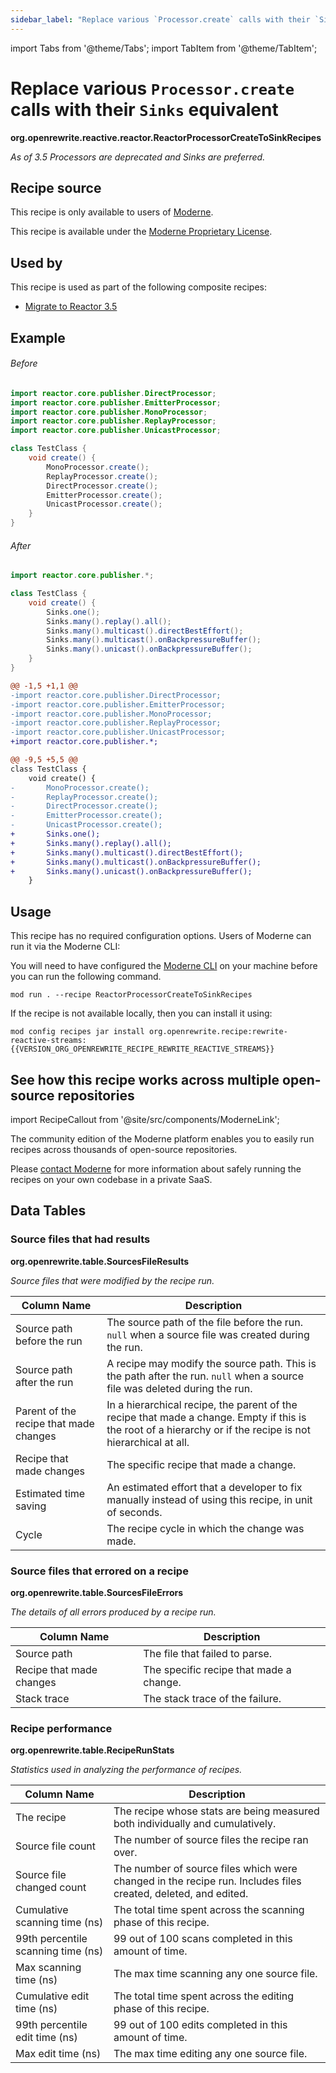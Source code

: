 ```yaml
---
sidebar_label: "Replace various `Processor.create` calls with their `Sinks` equivalent"
---
```


import Tabs from '@theme/Tabs';
import TabItem from '@theme/TabItem';

# Replace various `Processor.create` calls with their `Sinks` equivalent

**org.openrewrite.reactive.reactor.ReactorProcessorCreateToSinkRecipes**

_As of 3.5 Processors are deprecated and Sinks are preferred._

## Recipe source

This recipe is only available to users of [Moderne](https://docs.moderne.io/).


This recipe is available under the [Moderne Proprietary License](https://docs.moderne.io/licensing/overview).


## Used by

This recipe is used as part of the following composite recipes:

* [Migrate to Reactor 3.5](/recipes/reactive/reactor/upgradereactor_3_5.md)

## Example


<Tabs groupId="beforeAfter">
<TabItem value="java" label="java">


###### Before
```java
import reactor.core.publisher.DirectProcessor;
import reactor.core.publisher.EmitterProcessor;
import reactor.core.publisher.MonoProcessor;
import reactor.core.publisher.ReplayProcessor;
import reactor.core.publisher.UnicastProcessor;

class TestClass {
    void create() {
        MonoProcessor.create();
        ReplayProcessor.create();
        DirectProcessor.create();
        EmitterProcessor.create();
        UnicastProcessor.create();
    }
}
```

###### After
```java
import reactor.core.publisher.*;

class TestClass {
    void create() {
        Sinks.one();
        Sinks.many().replay().all();
        Sinks.many().multicast().directBestEffort();
        Sinks.many().multicast().onBackpressureBuffer();
        Sinks.many().unicast().onBackpressureBuffer();
    }
}
```

</TabItem>
<TabItem value="diff" label="Diff" >

```diff
@@ -1,5 +1,1 @@
-import reactor.core.publisher.DirectProcessor;
-import reactor.core.publisher.EmitterProcessor;
-import reactor.core.publisher.MonoProcessor;
-import reactor.core.publisher.ReplayProcessor;
-import reactor.core.publisher.UnicastProcessor;
+import reactor.core.publisher.*;

@@ -9,5 +5,5 @@
class TestClass {
    void create() {
-       MonoProcessor.create();
-       ReplayProcessor.create();
-       DirectProcessor.create();
-       EmitterProcessor.create();
-       UnicastProcessor.create();
+       Sinks.one();
+       Sinks.many().replay().all();
+       Sinks.many().multicast().directBestEffort();
+       Sinks.many().multicast().onBackpressureBuffer();
+       Sinks.many().unicast().onBackpressureBuffer();
    }
```
</TabItem>
</Tabs>


## Usage

This recipe has no required configuration options. Users of Moderne can run it via the Moderne CLI:
<Tabs groupId="projectType">


<TabItem value="moderne-cli" label="Moderne CLI">

You will need to have configured the [Moderne CLI](https://docs.moderne.io/user-documentation/moderne-cli/getting-started/cli-intro) on your machine before you can run the following command.

```shell title="shell"
mod run . --recipe ReactorProcessorCreateToSinkRecipes
```

If the recipe is not available locally, then you can install it using:
```shell
mod config recipes jar install org.openrewrite.recipe:rewrite-reactive-streams:{{VERSION_ORG_OPENREWRITE_RECIPE_REWRITE_REACTIVE_STREAMS}}
```
</TabItem>
</Tabs>

## See how this recipe works across multiple open-source repositories

import RecipeCallout from '@site/src/components/ModerneLink';

<RecipeCallout link="https://app.moderne.io/recipes/org.openrewrite.reactive.reactor.ReactorProcessorCreateToSinkRecipes" />

The community edition of the Moderne platform enables you to easily run recipes across thousands of open-source repositories.

Please [contact Moderne](https://moderne.io/product) for more information about safely running the recipes on your own codebase in a private SaaS.
## Data Tables

<Tabs groupId="data-tables">
<TabItem value="org.openrewrite.table.SourcesFileResults" label="SourcesFileResults">

### Source files that had results
**org.openrewrite.table.SourcesFileResults**

_Source files that were modified by the recipe run._

| Column Name | Description |
| ----------- | ----------- |
| Source path before the run | The source path of the file before the run. `null` when a source file was created during the run. |
| Source path after the run | A recipe may modify the source path. This is the path after the run. `null` when a source file was deleted during the run. |
| Parent of the recipe that made changes | In a hierarchical recipe, the parent of the recipe that made a change. Empty if this is the root of a hierarchy or if the recipe is not hierarchical at all. |
| Recipe that made changes | The specific recipe that made a change. |
| Estimated time saving | An estimated effort that a developer to fix manually instead of using this recipe, in unit of seconds. |
| Cycle | The recipe cycle in which the change was made. |

</TabItem>

<TabItem value="org.openrewrite.table.SourcesFileErrors" label="SourcesFileErrors">

### Source files that errored on a recipe
**org.openrewrite.table.SourcesFileErrors**

_The details of all errors produced by a recipe run._

| Column Name | Description |
| ----------- | ----------- |
| Source path | The file that failed to parse. |
| Recipe that made changes | The specific recipe that made a change. |
| Stack trace | The stack trace of the failure. |

</TabItem>

<TabItem value="org.openrewrite.table.RecipeRunStats" label="RecipeRunStats">

### Recipe performance
**org.openrewrite.table.RecipeRunStats**

_Statistics used in analyzing the performance of recipes._

| Column Name | Description |
| ----------- | ----------- |
| The recipe | The recipe whose stats are being measured both individually and cumulatively. |
| Source file count | The number of source files the recipe ran over. |
| Source file changed count | The number of source files which were changed in the recipe run. Includes files created, deleted, and edited. |
| Cumulative scanning time (ns) | The total time spent across the scanning phase of this recipe. |
| 99th percentile scanning time (ns) | 99 out of 100 scans completed in this amount of time. |
| Max scanning time (ns) | The max time scanning any one source file. |
| Cumulative edit time (ns) | The total time spent across the editing phase of this recipe. |
| 99th percentile edit time (ns) | 99 out of 100 edits completed in this amount of time. |
| Max edit time (ns) | The max time editing any one source file. |

</TabItem>

</Tabs>
